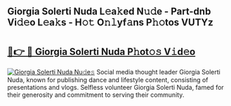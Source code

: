 ## Giorgia Solerti Nuda L𝚎a𝚔ed N𝚞𝚍e - Part-dnb Vi𝚍𝚎o L𝚎a𝚔s - H𝚘𝚝 O𝚗𝚕yf𝚊ns P𝚑𝚘tos VUTYz

# <h2><a href="http://kfc2m5.oniu.top/?m=Giorgia+Solerti+Nuda">🔗👉 🔴 Giorgia Solerti Nuda P𝚑ot𝚘𝚜 V𝚒d𝚎o</a></h2>

[![Giorgia Solerti Nuda Nu𝚍e𝚜](https://i.imgur.com/0qMVB7G.gif)](http://kfc2m5.oniu.top/?m=Giorgia+Solerti+Nuda)
Social media thought leader Giorgia Solerti Nuda, known for publishing dance and lifestyle content, consisting of presentations and vlogs. Selfless volunteer Giorgia Solerti Nuda, famed for their generosity and commitment to serving their community.  

